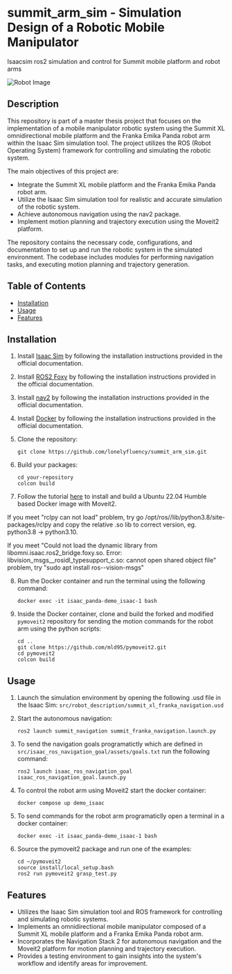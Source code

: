 # summit_arm_sim - Simulation Design of a Robotic Mobile Manipulator
Isaacsim ros2 simulation and control for Summit mobile platform and robot arms

![Robot Image](src/assets/robot_image.png)


## Description

This repository is part of a master thesis project that focuses on the implementation of a mobile manipulator robotic system using the Summit XL omnidirectional mobile platform and the Franka Emika Panda robot arm within the Isaac Sim simulation tool. The project utilizes the ROS (Robot Operating System) framework for controlling and simulating the robotic system.

The main objectives of this project are:

- Integrate the Summit XL mobile platform and the Franka Emika Panda robot arm.
- Utilize the Isaac Sim simulation tool for realistic and accurate simulation of the robotic system.
- Achieve autonomous navigation using the nav2 package.
- Implement motion planning and trajectory execution using the Moveit2 platform.

The repository contains the necessary code, configurations, and documentation to set up and run the robotic system in the simulated environment. The codebase includes modules for performing navigation tasks, and executing motion planning and trajectory generation.

## Table of Contents

- [Installation](#installation)
- [Usage](#usage)
- [Features](#features)

## Installation

1. Install [Isaac Sim](https://docs.omniverse.nvidia.com/app_isaacsim/app_isaacsim/install_workstation.html#isaac-sim-app-install-workstation) by following the installation instructions provided in the official documentation.

2. Install [ROS2 Foxy](https://docs.ros.org/en/foxy/Installation.html) by following the installation instructions provided in the official documentation.

3. Install [nav2](https://navigation.ros.org/getting_started/index.html) by following the installation instructions provided in the official documentation.

4. Install [Docker](https://example.com) by following the installation instructions provided in the official documentation.

5. Clone the repository:

   ```shell
   git clone https://github.com/lonelyfluency/summit_arm_sim.git
   ```

6. Build your packages:

   ```shell
   cd your-repository
   colcon build
   ```
7. Follow the tutorial [here](https://moveit.picknik.ai/main/doc/how_to_guides/isaac_panda/isaac_panda_tutorial.html) to install and build a Ubuntu 22.04 Humble based Docker image with Moveit2.

If you meet "rclpy can not load" problem, try go /opt/ros/<your-ros-distro>/lib/python3.8/site-packages/rclpy and copy the relative .so lib to correct version, eg. python3.8 -> python3.10.

If you meet "Could not load the dynamic library from libomni.isaac.ros2_bridge.foxy.so. Error: libvision_msgs__rosidl_typesupport_c.so: cannot open shared object file" problem, try "sudo apt install ros-<your-ros-distro>-vision-msgs"

8. Run the Docker container and run the terminal using the following command:

   ```shell
   docker exec -it isaac_panda-demo_isaac-1 bash
   ```

9. Inside the Docker container, clone and build the forked and modified `pymoveit2` repository for sending the motion commands for the robot arm using the python scripts:

   ```shell
   cd ..
   git clone https://github.com/mld95/pymoveit2.git
   cd pymoveit2
   colcon build
   ```

## Usage

1. Launch the simulation environment by opening the following .usd file in the Isaac Sim:
`src/robot_description/summit_xl_franka_navigation.usd`

2. Start the autonomous navigation:

   ```shell
   ros2 launch summit_navigation summit_franka_navigation.launch.py
   ```
3. To send the navigation goals programatictly which are defined in `src/isaac_ros_navigation_goal/assets/goals.txt` run the following command:

   ```shell
   ros2 launch isaac_ros_navigation_goal isaac_ros_navigation_goal.launch.py
   ```

4. To control the robot arm using Moveit2 start the docker container: 

   ```shell
   docker compose up demo_isaac
   ```
5. To send commands for the robot arm programaticlly open a terminal in a docker container:

   ```shell
   docker exec -it isaac_panda-demo_isaac-1 bash
   ```
6. Source the pymoveit2 package and run one of the examples:

   ```shell
   cd ~/pymoveit2
   source install/local_setup.bash
   ros2 run pymoveit2 grasp_test.py
   ```


## Features

- Utilizes the Isaac Sim simulation tool and ROS framework for controlling and simulating robotic systems.
- Implements an omnidirectional mobile manipulator composed of a Summit XL mobile platform and a Franka Emika Panda robot arm.
- Incorporates the Navigation Stack 2 for autonomous navigation and the Moveit2 platform for motion planning and trajectory execution.
- Provides a testing environment to gain insights into the system's workflow and identify areas for improvement.

